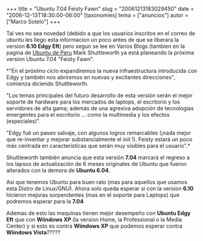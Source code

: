+++
title = "Ubuntu 7.04 Feisty Fawn"
slug = "20061213183029450"
date = "2006-12-13T18:30:00-06:00"
[taxonomies]
tema = ["anuncios"]
autor = ["Marco Sotelo"]
+++

Tal ves no sea novedad (debido a que los usuarios inscritos en el correo
de ubuntu les llego esta informacion un poco antes de que se liberara la
version **6.10 Edgy Eft**) pero segun se lee en Varios Blogs (tambien en
la pagina de [Ubuntu de Peru](http://www.ubuntu-pe.org) Mark
Shuttleworth ya está planeando la próxima version Ubuntu 7.04 "Feisty
Fawn".


<!-- more -->
*"En el próximo ciclo expandiremos la nueva infraestructura introducida
con Edgy y también nos abriremos en nuevas y excitantes direcciones",
comienza diciendo Shuttleworth.

"Los temas principales del futuro desarrollo de esta versión serán el
mejor soporte de hardware para los mercados de laptops, el escritorio y
los servidores de alta gama; además de una agresiva adopción de
tecnologías emergentes para el escritorio … como la multimedia y los
efectos (especiales)".

"Edgy fué un paseo salvaje, con algunos logros remarcables (¡nada mejor
que re-inventar y mejorar substancialmente el init !). Feisty estará un
poco más centrada en características que serán muy visibles para el
usuario".*

Shuttleworth también anuncia que esta versión **7.04** marcará el
regreso a los lapsos de actualización de 6 meses originales de Ubuntu
que fueron alterados con la demora de **Ubuntu 6.04**.

Asi que tenemos Ubuntu para buen rato (mas para aquellos que usamos esta
Distro de Linux/GNU).
Ahora solo queda esperar si con la version **6.10** hicieron mejoras
sorpendentes (mas en el soporte para Laptops) que podremos esperar para
la **7.04**

Ademas de esto las maquinas tienen mejor desempeño con **Ubuntu Edgy
Eft** que con **Wiindows XP** (la version Home, la Professional o la
Media Center) y si esto es contra **Wiindows XP** que podemos esperar
contra **Wiindows Vista**?????


